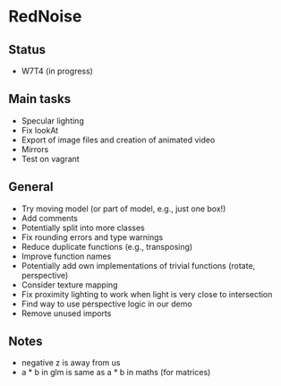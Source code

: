 # RedNoise
## Status
- W7T4 (in progress)
## Main tasks
- Specular lighting
- Fix lookAt
- Export of image files and creation of animated video
- Mirrors
- Test on vagrant
## General
- Try moving model (or part of model, e.g., just one box!)
- Add comments
- Potentially split into more classes
- Fix rounding errors and type warnings
- Reduce duplicate functions (e.g., transposing)
- Improve function names
- Potentially add own implementations of trivial functions (rotate, perspective)
- Consider texture mapping
- Fix proximity lighting to work when light is very close to intersection
- Find way to use perspective logic in our demo
- Remove unused imports

## Notes
- negative z is away from us
- a * b in glm is same as a * b in maths (for matrices)